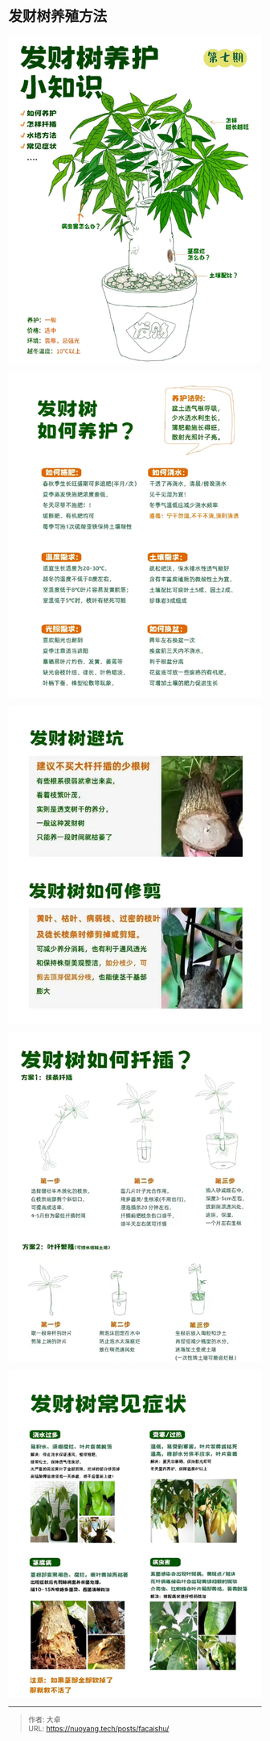 # 发财树养殖方法


<!--more-->

![0c6cd1a1de739d4f42fe7f58b12559f](./index.assets/0c6cd1a1de739d4f42fe7f58b12559f.jpg)

![7ec686c87af64975bc0e12c54b2c4d5](./index.assets/7ec686c87af64975bc0e12c54b2c4d5.jpg)

![aae7c8d4b67b06e8792473036a1a612](./index.assets/aae7c8d4b67b06e8792473036a1a612.jpg)

![1405cebf510aa563013122813227b77](./index.assets/1405cebf510aa563013122813227b77.jpg)

![8de3ffb5d7004d2718d058a7030de36](./index.assets/8de3ffb5d7004d2718d058a7030de36.jpg)


---

> 作者: 大卓  
> URL: https://nuoyang.tech/posts/facaishu/  

